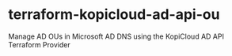 # terraform-kopicloud-ad-api-ou
Manage AD OUs in Microsoft AD DNS using the KopiCloud AD API Terraform Provider
